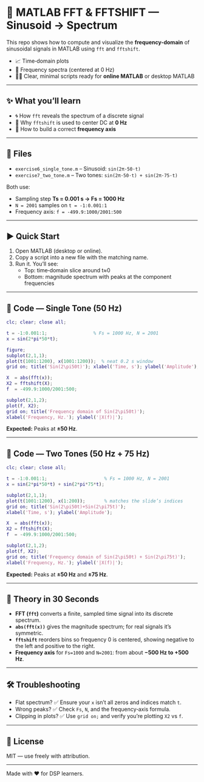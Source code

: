# 🧮 MATLAB FFT & FFTSHIFT — Sinusoid → Spectrum

This repo shows how to compute and visualize the **frequency-domain** of sinusoidal signals in MATLAB using `fft` and `fftshift`.

- 📈 Time‑domain plots
- 📶 Frequency spectra (centered at 0 Hz)
- 🧑‍🏫 Clear, minimal scripts ready for **online MATLAB** or desktop MATLAB

---

## ✨ What you’ll learn
- 🌀 How `fft` reveals the spectrum of a discrete signal  
- 🔁 Why `fftshift` is used to center DC at **0 Hz**  
- 🧭 How to build a correct **frequency axis**

---

## 📂 Files
- `exercise6_single_tone.m` – Sinusoid: `sin(2π·50·t)`  
- `exercise7_two_tone.m` – Two tones: `sin(2π·50·t) + sin(2π·75·t)`  

Both use:
- Sampling step **Ts = 0.001 s → Fs = 1000 Hz**
- `N = 2001` samples on `t = -1:0.001:1`
- Frequency axis: `f = -499.9:1000/2001:500`

---

## ▶️ Quick Start
1. Open MATLAB (desktop or online).  
2. Copy a script into a new file with the matching name.  
3. Run it. You’ll see:
   - Top: time‑domain slice around t≈0  
   - Bottom: magnitude spectrum with peaks at the component frequencies

---

## 🧪 Code — Single Tone (50 Hz)
```matlab
clc; clear; close all;

t = -1:0.001:1;                 % Fs = 1000 Hz, N = 2001
x = sin(2*pi*50*t);

figure;
subplot(2,1,1);
plot(t(1001:1200), x(1001:1200));  % neat 0.2 s window
grid on; title('Sin(2\pi50t)'); xlabel('Time, s'); ylabel('Amplitude');

X  = abs(fft(x));
X2 = fftshift(X);
f  = -499.9:1000/2001:500;

subplot(2,1,2);
plot(f, X2);
grid on; title('Frequency domain of Sin(2\pi50t)');
xlabel('Frequency, Hz.'); ylabel('|X(f)|');
```

**Expected:** Peaks at **±50 Hz**.

---

## 🧪 Code — Two Tones (50 Hz + 75 Hz)
```matlab
clc; clear; close all;

t = -1:0.001:1;                     % Fs = 1000 Hz, N = 2001
x = sin(2*pi*50*t) + sin(2*pi*75*t);

subplot(2,1,1);
plot(t(1001:1200), x(1:200));       % matches the slide’s indices
grid on; title('Sin(2\pi50t)+Sin(2\pi75t)');
xlabel('Time, s'); ylabel('Amplitude');

X  = abs(fft(x));
X2 = fftshift(X);
f  = -499.9:1000/2001:500;

subplot(2,1,2);
plot(f, X2);
grid on; title('Frequency domain of Sin(2\pi50t) + Sin(2\pi75t)');
xlabel('Frequency, Hz.'); ylabel('|X(f)|');
```

**Expected:** Peaks at **±50 Hz** and **±75 Hz**.

---

## 🧠 Theory in 30 Seconds
- **FFT (`fft`)** converts a finite, sampled time signal into its discrete spectrum.  
- **`abs(fft(x))`** gives the magnitude spectrum; for real signals it’s symmetric.  
- **`fftshift`** reorders bins so frequency 0 is centered, showing negative to the left and positive to the right.  
- **Frequency axis** for `Fs=1000` and `N=2001`: from about **−500 Hz to +500 Hz**.

---

## 🛠️ Troubleshooting
- Flat spectrum? ✅ Ensure your `x` isn’t all zeros and indices match `t`.  
- Wrong peaks? ✅ Check `Fs`, `N`, and the frequency‑axis formula.  
- Clipping in plots? ✅ Use `grid on;` and verify you’re plotting `X2` vs `f`.

---

## 📜 License
MIT — use freely with attribution.

---

Made with ❤️ for DSP learners.
